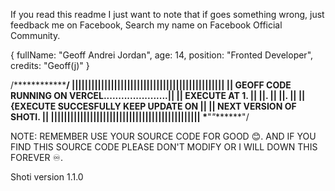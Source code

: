 If you read this readme I just want to note that if goes something wrong, just feedback me on Facebook, Search my name on Facebook Official Community.

{
fullName: "Geoff Andrei Jordan",
age: 14,
position: "Fronted Developer",
credits: "Geoff(j)"
}

/**************************************************/
|||||||||||||||||||||||||||||||||||||||||||||||
|| GEOFF CODE RUNNING ON VERCEL......................||
|| EXECUTE AT 1.                                                            ||
||.                                                                                       ||
||.                                                                                       ||
|| {EXECUTE SUCCESFULLY KEEP UPDATE ON        ||
|| NEXT VERSION OF SHOTI.                                        ||
||||||||||||||||||||||||||||||||||||||||||||||
\***************************************"*"*******"/


NOTE: REMEMBER USE YOUR SOURCE CODE FOR GOOD 😊.
AND IF YOU FIND THIS SOURCE CODE PLEASE DON'T MODIFY OR I WILL DOWN THIS FOREVER ♾️.

Shoti version 1.1.0